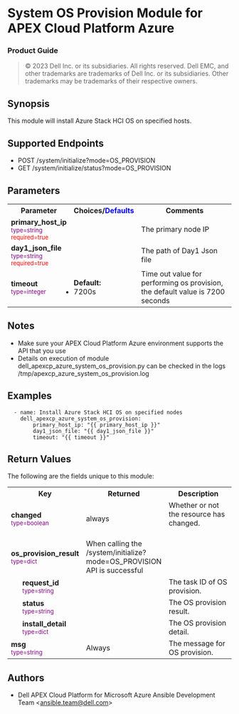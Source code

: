 System OS Provision Module for APEX Cloud Platform Azure
=================
### Product Guide

> © 2023 Dell Inc. or its subsidiaries. All rights reserved. Dell 
> EMC, and other trademarks are trademarks of Dell Inc. or its 
> subsidiaries. Other trademarks may be trademarks of their respective owners. 

Synopsis
--------
This module will install Azure Stack HCI OS on specified hosts.
  
Supported Endpoints
--------

* POST /system/initialize?mode=OS_PROVISION
* GET /system/initialize/status?mode=OS_PROVISION

Parameters
----------

<table  border=0 cellpadding=0 class="documentation-table">
    <tr>
        <th colspan="1">Parameter</th>
        <th>Choices/<font color="blue">Defaults</font></th>
                    <th width="100%">Comments</th>
    </tr>
    <tr>
        <td colspan="1">
            <div class="ansibleOptionAnchor" id="parameter-host_name"></div>
            <b>primary_host_ip</b>
            <a class="ansibleOptionLink" href="#parameter-host_name" title="Permalink to this option"></a>
            <div style="font-size: small">
                <span style="color: purple">type=string</span>
                <br>
                <span style="color: red">required=true</span>
            </div>
        </td>
        <td></td>
        <td>
            <div></div>
            <div>The primary node IP</div>
        </td>
    </tr>
    <tr>
        <td colspan="1">
            <div class="ansibleOptionAnchor" id="parameter-day1-json-file"></div>
            <b>day1_json_file</b>
            <a class="ansibleOptionLink" href="#parameter-day1-json-file" title="Permalink to this option"></a>
            <div style="font-size: small">
                <span style="color: purple">type=string</span>
                <br>
                <span style="color: red">required=true</span>
            </div>
        </td>
        <td></td>
        <td>
            <div></div>
            <div>The path of Day1 Json file</div>
        </td>
    </tr>
    <tr>
        <td colspan="1">
            <div class="ansibleOptionAnchor" id="parameter-state"></div>
            <b>timeout</b>
            <a class="ansibleOptionLink" href="#parameter-state" title="Permalink to this option"></a>
            <div style="font-size: small">
                <span style="color: purple">type=integer</span>
                <br>
                <span style="color: red"></span>
            </div>
        </td>
        <td><ul style="margin: 0; padding: 0"><b>Default:</b><li>7200s</li></ul></td>
        <td>
            <div></div>
            <div>Time out value for performing os provision, the default value is 7200 seconds</div>
            <div></div>
        </td>
    </tr>
</table>

Notes
-----
- Make sure your APEX Cloud Platform Azure environment supports the API that you use
- Details on execution of module dell_apexcp_azure_system_os_provision.py can be checked in the logs /tmp/apexcp_azure_system_os_provision.log

Examples
--------

``` yaml+jinja
  - name: Install Azure Stack HCI OS on specified nodes
    dell_apexcp_azure_system_os_provision:
        primary_host_ip: "{{ primary_host_ip }}"
        day1_json_file: "{{ day1_json_file }}"
        timeout: "{{ timeout }}"
```

Return Values
-------------

The following are the fields unique to this module:

<table border=0 cellpadding=0 class="documentation-table">
    <tr>
        <th colspan="2">Key</th>
        <th>Returned</th>
        <th width="100%">Description</th>
    </tr>
    <tr>
        <td colspan="2">
            <div class="ansibleOptionAnchor" id="return-changed"></div>
            <b>changed</b>
            <a class="ansibleOptionLink" href="#return-changed" title="Permalink to this return value"></a>
            <div style="font-size: small">
              <span style="color: purple">type=boolean</span>
            </div>
        </td>
        <td>always</td>
        <td><div>Whether or not the resource has changed.</div><br/></td>
    </tr>
    <tr>
        <td colspan="2">
            <div class="ansibleOptionAnchor" id="return-install-status"></div>
            <b>os_provision_result</b>
            <a class="ansibleOptionLink" href="#return-install-status" title="Permalink to this return value"></a>
            <div style="font-size: small"><span style="color: purple">type=dict</span></div>
        </td>
        <td>When calling the /system/initialize?mode=OS_PROVISION API is successful</td>
        <td><div></div><br/></td>
    </tr>
    <tr>
        <td class="elbow-placeholder"></td>
        <td colspan="1">
            <div class="ansibleOptionAnchor" id="return-install-status/request-id"></div>
            <b>request_id</b>
            <a class="ansibleOptionLink" href="#return-install-status/request-id" title="Permalink to this return value"></a>
            <div style="font-size: small"><span style="color: purple">type=string</span></div>
        </td>
        <td></td>
        <td><div>The task ID of OS provision.</div></td>
    </tr>
    <tr>
        <td class="elbow-placeholder">&nbsp;</td>
        <td colspan="1">
            <div class="ansibleOptionAnchor" id="return-install-status/status"></div>
            <b>status</b>
            <a class="ansibleOptionLink" href="#return-install-status/status" title="Permalink to this return value"></a>
            <div style="font-size: small"><span style="color: purple">type=string</span></div>
        </td>
        <td></td>
        <td><div>The OS provision result.</div></td>
    </tr>        
    <tr>
        <td class="elbow-placeholder">&nbsp;</td>
        <td colspan="1">
            <div class="ansibleOptionAnchor" id="return-install-status/detail"></div>
            <b>install_detail</b>
            <a class="ansibleOptionLink" href="#return-install-status/detail" title="Permalink to this return value"></a>
            <div style="font-size: small"><span style="color: purple">type=dict</span></div>
        </td>
        <td></td>
        <td><div>The OS provision detail.</div></td>
    </tr> 
    <tr>
        <td colspan="2">
            <div class="ansibleOptionAnchor" id="return-msg"></div>
            <b>msg</b>
            <a class="ansibleOptionLink" href="#return-msg" title="Permalink to this return value"></a>
            <div style="font-size: small"><span style="color: purple">type=string</span></div>
        </td>
        <td>Always</td>
        <td><div>The message for OS provision.</div></td>
    </tr>
</table>

Authors
-------

-   Dell APEX Cloud Platform for Microsoft Azure Ansible Development Team &lt;<ansible.team@dell.com>&gt;